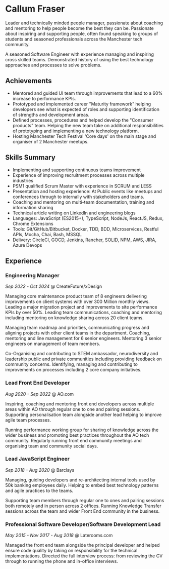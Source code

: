 # Callum Fraser

Leader and technically minded people manager, passionate about coaching and mentoring to help people become the best they can be. Passionate about inspiring and supporting people, often found speaking to groups of students and seasoned professionals across the Manchester tech community.

A seasoned Software Engineer with experience managing and inspiring cross skilled teams. Demonstrated history of using the best technology approaches and processes to solve problems.

## Achievements

* Mentored and guided UI team through improvements that lead to a 60% increase to performance KPIs.
* Prototyped and implemented career "Maturity framework" helping developers see what is expected of roles and supporting identification of strengths and development areas.  
* Defined processes, procedures and helped develop the "Consumer products" team. Helping the new team take on additional responsibilities of prototyping and implementing a new technology platform.
* Hosting Manchester Tech Festival 'Core days' on the main stage and organiser of 2 Manchester meetups.

## Skills Summary

* Implementing and supporting continuous teams improvement
* Experience of improving recruitment processes across multiple industries
* PSM1 qualified Scrum Master with experience in SCRUM and LESS
* Presentation and hosting experience: At Public events like meetups and conferences through to internally with stakeholders and teams.
* Coaching and mentoring on multi-team documentation, training and information sharing
* Technical article writing on LinkedIn and engineering blogs
* Languages: JavaScript (ES2015+), TypeScript, NodeJs, ReactJS, Redux, Chrome Extensions
* Tools: Git/GitHub/Bitbucket, Docker, TDD, BDD, Microservices, Restful APIs, Mocha, Chai, Bash, MSSQL
* Delivery: CircleCI, GOCD, Jenkins, Rancher, SOLID, NPM, AWS, JIRA, Azure Devops

## Experience

### Engineering Manager
*Sep 2022 - Oct 2024* @ CreateFuture/xDesign

Managing core maintenance product team of 8 engineers delivering improvements on client systems with over 300 Million monthly views. Leading a major migration project and improvements to site performance KPIs by over 50%. Leading team communications, coaching and mentoring including mentoring on knowledge sharing across 20 client teams.

Managing team roadmap and priorities, communicating progress and aligning projects with other client teams in the department. Coaching, mentoring and line management for 6 senior engineers. Mentoring 3 senior engineers on management of team members.

Co-Organising and contributing to STEM ambassador, neurodiversity and leadership public and private communities including providing feedback on community concerns. Identifying, managing and contributing to improvements on processes including 2 core company initiatives.

### Lead Front End Developer
*Aug 2020 - Sep 2022* @ AO.com

Inspiring, coaching and mentoring front end developers across multiple areas within AO through regular one to one and pairing sessions. Supporting personalisation team alongside another lead helping to improve agile team processes.

Running performance working group for sharing of knowledge across the wider business and promoting best practices throughout the AO tech community. Regularly running front end community meetings and organising team and community social days.

### Lead JavaScript Engineer 
*Sep 2018 - Aug 2020* @ Barclays

Managing, guiding developers and re-architecting internal tools used by 50k banking employees daily. Helping to embed best technology patterns and agile practices to the teams.

Supporting team members through regular one to ones and pairing sessions both remotely and in person across 2 offices. Running Knowledge Transfer sessions across the team and wider Front End community in the business. 

### Professional Software Developer/Software Development Lead
*May 2015 - Nov 2017 - Aug 2018* @ Laterooms.com

Managed the front end team alongside the principal developer and helped ensure code quality by taking on responsibility for the technical implementations. Directed the full interview process: from reviewing the CV through to running the phone and in-office interviews.

